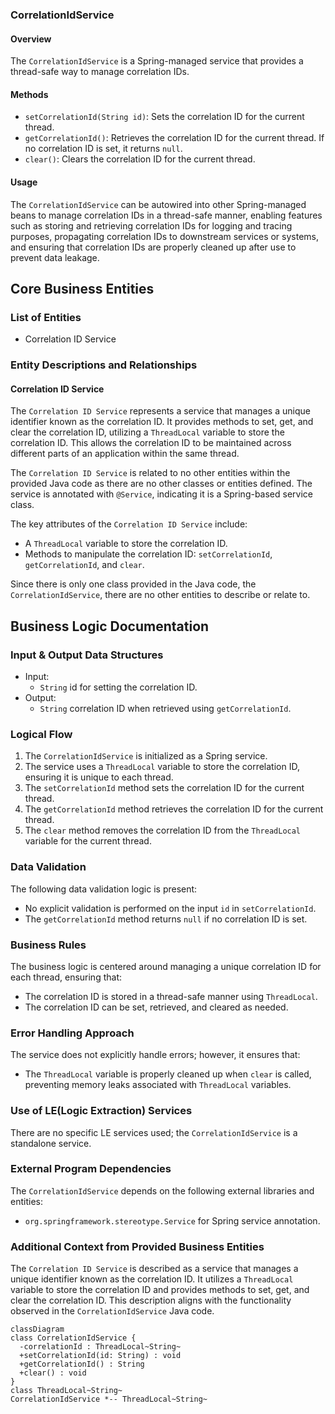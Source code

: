 ### CorrelationIdService

#### Overview
The `CorrelationIdService` is a Spring-managed service that provides a thread-safe way to manage correlation IDs.

#### Methods
* `setCorrelationId(String id)`: Sets the correlation ID for the current thread.
* `getCorrelationId()`: Retrieves the correlation ID for the current thread. If no correlation ID is set, it returns `null`.
* `clear()`: Clears the correlation ID for the current thread.

#### Usage
The `CorrelationIdService` can be autowired into other Spring-managed beans to manage correlation IDs in a thread-safe manner, enabling features such as storing and retrieving correlation IDs for logging and tracing purposes, propagating correlation IDs to downstream services or systems, and ensuring that correlation IDs are properly cleaned up after use to prevent data leakage.



## Core Business Entities
### List of Entities
* Correlation ID Service

### Entity Descriptions and Relationships
#### Correlation ID Service
The `Correlation ID Service` represents a service that manages a unique identifier known as the correlation ID. It provides methods to set, get, and clear the correlation ID, utilizing a `ThreadLocal` variable to store the correlation ID. This allows the correlation ID to be maintained across different parts of an application within the same thread.

The `Correlation ID Service` is related to no other entities within the provided Java code as there are no other classes or entities defined. The service is annotated with `@Service`, indicating it is a Spring-based service class. 

The key attributes of the `Correlation ID Service` include:
- A `ThreadLocal` variable to store the correlation ID.
- Methods to manipulate the correlation ID: `setCorrelationId`, `getCorrelationId`, and `clear`. 

Since there is only one class provided in the Java code, the `CorrelationIdService`, there are no other entities to describe or relate to.



## Business Logic Documentation
### Input & Output Data Structures

* Input: 
  - `String` id for setting the correlation ID.
* Output: 
  - `String` correlation ID when retrieved using `getCorrelationId`.

### Logical Flow

1. The `CorrelationIdService` is initialized as a Spring service.
2. The service uses a `ThreadLocal` variable to store the correlation ID, ensuring it is unique to each thread.
3. The `setCorrelationId` method sets the correlation ID for the current thread.
4. The `getCorrelationId` method retrieves the correlation ID for the current thread.
5. The `clear` method removes the correlation ID from the `ThreadLocal` variable for the current thread.

### Data Validation

The following data validation logic is present:
- No explicit validation is performed on the input `id` in `setCorrelationId`.
- The `getCorrelationId` method returns `null` if no correlation ID is set.

### Business Rules

The business logic is centered around managing a unique correlation ID for each thread, ensuring that:
- The correlation ID is stored in a thread-safe manner using `ThreadLocal`.
- The correlation ID can be set, retrieved, and cleared as needed.

### Error Handling Approach

The service does not explicitly handle errors; however, it ensures that:
- The `ThreadLocal` variable is properly cleaned up when `clear` is called, preventing memory leaks associated with `ThreadLocal` variables.

### Use of LE(Logic Extraction) Services

There are no specific LE services used; the `CorrelationIdService` is a standalone service.

### External Program Dependencies

The `CorrelationIdService` depends on the following external libraries and entities:
* `org.springframework.stereotype.Service` for Spring service annotation.

### Additional Context from Provided Business Entities

The `Correlation ID Service` is described as a service that manages a unique identifier known as the correlation ID. It utilizes a `ThreadLocal` variable to store the correlation ID and provides methods to set, get, and clear the correlation ID. This description aligns with the functionality observed in the `CorrelationIdService` Java code.



```mermaid
classDiagram
class CorrelationIdService {
  -correlationId : ThreadLocal~String~
  +setCorrelationId(id: String) : void
  +getCorrelationId() : String
  +clear() : void
}
class ThreadLocal~String~ 
CorrelationIdService *-- ThreadLocal~String~ 
```



